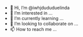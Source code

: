 - 👋 Hi, I’m @iwhjdududuelinda
- 👀 I’m interested in ...
- 🌱 I’m currently learning ...
- 💞️ I’m looking to collaborate on ...
- 📫 How to reach me ...

<!---
iwhjdududuelinda/iwhjdududuelinda is a ✨ special ✨ repository because its `README.md` (this file) appears on your GitHub profile.
You can click the Preview link to take a look at your changes.
--->
